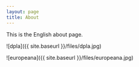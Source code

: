 ```yaml
---
layout: page
title: About
---
```

This is the English about page.

![dpla]({{ site.baseurl }}/files/dpla.jpg)

![europeana]({{ site.baseurl }}/files/europeana.jpg)
